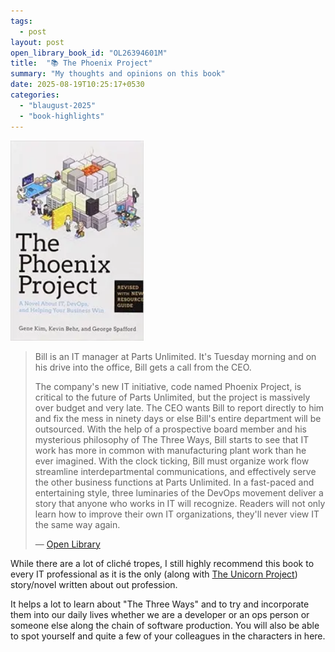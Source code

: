 ```yaml
---
tags:
  - post
layout: post
open_library_book_id: "OL26394601M"
title:  "📚 The Phoenix Project"
summary: "My thoughts and opinions on this book"
date: 2025-08-19T10:25:17+0530
categories: 
  - "blaugust-2025"
  - "book-highlights"
---
```


<img alt="Cover of the book The Phoenix Project" src="/assets/images/books/the-phoenix-project-cover.webp" style="width: fit-content; height: 320px;" /> <br />

> Bill is an IT manager at Parts Unlimited. It's Tuesday morning and on his drive into the office, Bill gets a call from the CEO.
> 
> The company's new IT initiative, code named Phoenix Project, is critical to the future of Parts Unlimited, but the project is massively over budget and very late. The CEO wants Bill to report directly to him and fix the mess in ninety days or else Bill's entire department will be outsourced. With the help of a prospective board member and his mysterious philosophy of The Three Ways, Bill starts to see that IT work has more in common with manufacturing plant work than he ever imagined. With the clock ticking, Bill must organize work flow streamline interdepartmental communications, and effectively serve the other business functions at Parts Unlimited. In a fast-paced and entertaining style, three luminaries of the DevOps movement deliver a story that anyone who works in IT will recognize. Readers will not only learn how to improve their own IT organizations, they'll never view IT the same way again.
> 
> — [Open Library](https://openlibrary.org/books/OL26394601M/The_Phoenix_Project)

While there are a lot of cliché tropes, I still highly recommend this book to every IT professional as it is the only (along with [The Unicorn Project]()) story/novel written about out profession.

It helps a lot to learn about "The Three Ways" and to try and incorporate them into our daily lives whether we are a developer or an ops person or someone else along the chain of software production. You will also be able to spot yourself and quite a few of your colleagues in the characters in here.
